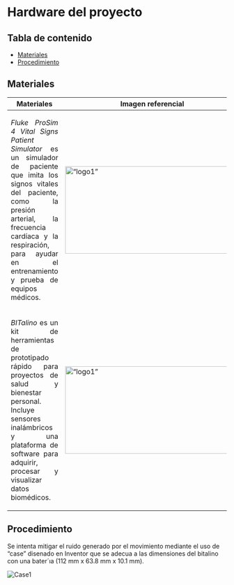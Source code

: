 # Hardware del proyecto

## Tabla de contenido
- [Materiales](#Materiales)
- [Procedimiento](#Procedimiento)

## Materiales

| Materiales             | Imagen referencial                                              |
| ----------------- | ------------------------------------------------------------------ |
| <p align="justify"> *Fluke ProSim 4 Vital Signs Patient Simulator* es un simulador de paciente que imita los signos vitales del paciente, como la presión arterial, la frecuencia cardíaca y la respiración, para ayudar en el entrenamiento y prueba de equipos médicos.</p>| <img src="https://www.flukebiomedical.com/sites/default/files/styles/slideshow_image/public/prosim4front_0.png" alt= “logo1” height="200" width="400">|
| <p align="justify"> *BITalino* es un kit de herramientas de prototipado rápido para proyectos de salud y bienestar personal. Incluye sensores inalámbricos y una plataforma de software para adquirir, procesar y visualizar datos biomédicos.</p>| <img src="http://cdn.shopify.com/s/files/1/0595/1068/5887/products/BITalino-Board.1.jpg?v=1646224819" alt= “logo1” height="200" width="400">|

## Procedimiento

Se intenta mitigar el ruido generado por el movimiento mediante el uso de “case” disenado 
en Inventor que se adecua a las dimensiones
del bitalino con una bater´ıa (112 mm x 63.8 mm x 10.1 mm).

![Case1](https://github.com/fruizg/Introduccion_de_senales/assets/142452596/ca6bca08-3721-4ce2-be56-7a8a29346aae)

